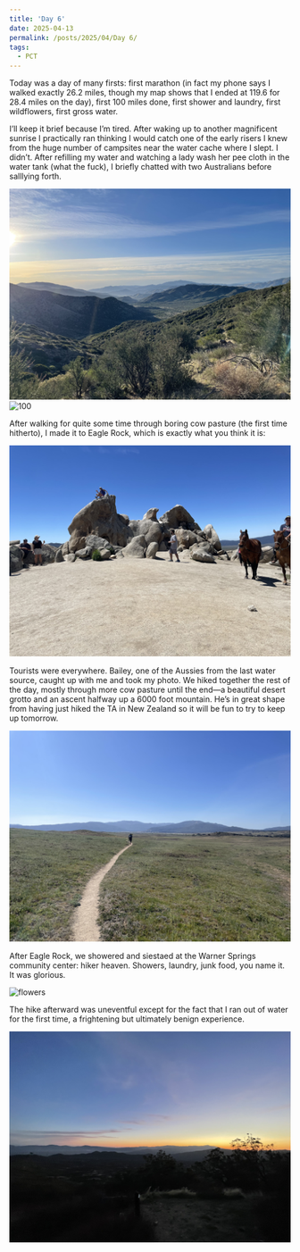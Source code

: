 ```yaml
---
title: 'Day 6'
date: 2025-04-13
permalink: /posts/2025/04/Day 6/
tags:
  - PCT
---
```



Today was a day of many firsts: first marathon (in fact my phone says I walked exactly 26.2 miles, though my map shows that I ended at 119.6 for 28.4 miles on the day), first 100 miles done, first shower and laundry, first wildflowers, first gross water. 

I’ll keep it brief because I’m tired.  After waking up to another magnificent sunrise I practically ran thinking I would catch one of the early risers I knew from the huge number of campsites near the water cache where I slept. I didn’t. After refilling my water and watching a lady wash her pee cloth in the water tank (what the fuck), I briefly chatted with two Australians before salllying forth.

![pretty](/images/IMG_4474.jpeg)
![100](/images/IMG_4477.jpeg)

After walking for quite some time through boring cow pasture (the first time hitherto), I made it to Eagle Rock, which is exactly what you think it is:

![eagle](/images/IMG_4481.jpeg)

Tourists were everywhere. Bailey, one of the Aussies from the last water source, caught up with me and took my photo. We hiked together the rest of the day, mostly through more cow pasture until the end—a beautiful desert grotto and an ascent halfway up a 6000 foot mountain. He’s in great shape from having just hiked the TA in New Zealand so it will be fun to try to keep up tomorrow.

![pasture](/images/IMG_4483.jpeg)

After Eagle Rock, we showered and siestaed at the Warner Springs community center: hiker heaven. Showers, laundry, junk food, you name it. It was glorious. 

![flowers](/images/IMG_4480.jpeg)

The hike afterward was uneventful except for the fact that I ran out of water for the first time, a frightening but ultimately benign experience. 

![subset](/images/IMG_4485.jpeg)